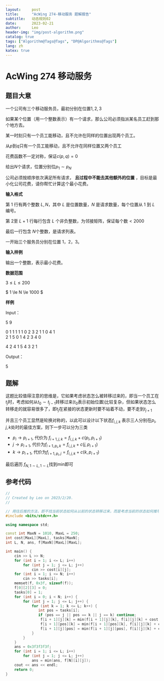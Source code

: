 ```yaml
---
layout:     post
title:      "AcWing 274-移动服务 题解报告"
subtitle:   动态规则02
date:       2023-02-21
author:     Leo
header-img: "img/post-algorithm.png"
catalog: true
tags: ["Algorithm@Tags@Tags", "DP@Algorithms@Tags"]
lang: zh
katex: true
---
```

# AcWing 274 移动服务

## 题目大意

一个公司有三个移动服务员，最初分别在位置$1, 2, 3$

如果某个位置（用一个整数表示）有一个请求，那么公司必须指派某名员工赶到那个地方去。

某一时刻只有一个员工能移动，且不允许在同样的位置出现两个员工。

从$p$到$q$只有一个员工能移动，且不允许在同样位置又两个员工

花费函数不一定对称，保证$c(p, q) = 0$

给出$N$个请求，位置分别位$p_1 \sim p_N$

公司必须按顺序依次满足所有请求， **且过程中不能去其他额外的位置** ，目标是最小化公司花费，请你帮忙计算这个最小花费。

**输入格式**

第 $1$ 行有两个整数 $L,N$，其中 $L$ 是位置数量，$N$ 是请求数量，每个位置从 $1$ 到 $L$ 编号。

第 $2$至 $L+1$ 行每行包含 $L$ 个非负整数，为邻接矩阵，保证每个数$<2000$

最后一行包含 $N$个整数，是请求列表。

一开始三个服务员分别在位置 $1，2，3$。

**输入样例**

输出一个整数，表示最小花费。

**数据范围**

$3 \le L \le 200$

$ 1 \le N \le 1000 $

**样例**

Input：

5 9 

0 1 1 1 1
1 0 2 3 2
1 1 0 4 1 \
2 1 5 0 1
4 2 3 4 0

4 2 4 1 5 4 3 2 1

Output：

5

## 题解

这题比较值得注意的思维是，它如果考虑状态怎么被转移过来的，即当一个员工在$t_j$时，考虑如何从$t_0 \sim t_{j-1}$转移过来($t_0$表示初始位置)比较复杂，但如果状态怎么转移走的就容易很多了，即$t_j$在紧接的状态更新时要不站着不动，要不走到$t_{j+1}$

并且三个员工显然是轮换对称的，以此可以设计以下状态$f_{i, j, k}$ 表示三人分别在$p_i, j, k$处时的最佳方案，则下一步可以分为三类

* $p_i \rightarrow p_{i+1}$, 代价为 $f_{i+1, j, k} = f_{i, j, k} + c(p_i, p_{i+1})$
* $j \rightarrow p_{i+1}$, 代价为$f_{i+1, p_i, k} = f_{i, j, k} + c(j, p_{i+1})$
* $k \rightarrow p_{i+1}$, 代价为$f_{i+1, p_i, j} = f_{i, j, k} + c(k, p_{i+1})$

最后遍历 $f_{N, 1 \sim L, 1 \sim L}$找到min即可

## 参考代码

```cpp
//
// Created by Leo on 2023/2/20.
//

// 用往后推的方法，即不找当前状态如何从以前的状态转移过来，而是考虑当前的状态如何推导到下一个状态
#include <bits/stdc++.h>

using namespace std;

const int MaxN = 1010, MaxL = 250;
int cost[MaxL][MaxL], tasks[MaxN];
int L, N, ans, f[MaxN][MaxL][MaxL];

int main() {
    cin >> L >> N;
    for (int i = 1; i <= L; i++)
        for (int j = 1; j <= L; j++)
            cin >> cost[i][j];
    for (int i = 1; i <= N; i++)
        cin >> tasks[i];
    memset(f, 0x3f, sizeof(f));
    f[0][2][3] = 0;
    tasks[0] = 1;
    for (int i = 0; i < N; i++) {
        for (int j = 1; j <= L; j++) {
            for (int k = 1; k <= L; k++) {
               int pos = tasks[i];
               if (pos == j || pos == k || j == k) continue;
                f[i + 1][j][k] = min(f[i + 1][j][k], f[i][j][k] + cost[pos][tasks[i + 1]]);
                f[i + 1][pos][k] = min(f[i + 1][pos][k], f[i][j][k] + cost[j][tasks[i + 1]]);
                f[i + 1][j][pos] = min(f[i + 1][j][pos], f[i][j][k] + cost[k][tasks[i + 1]]);
            }
        }
    }
    ans = 0x3f3f3f3f;
    for (int i = 1; i <= L; i++)
        for (int j = 1; j <= L; j++)
            ans = min(ans, f[N][i][j]);
    cout << ans << endl;
    return 0;
}

```
